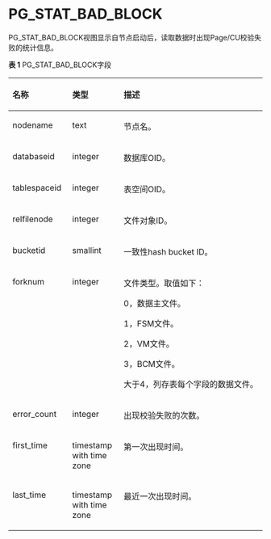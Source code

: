 # PG\_STAT\_BAD\_BLOCK<a name="ZH-CN_TOPIC_0289900534"></a>

PG\_STAT\_BAD\_BLOCK视图显示自节点启动后，读取数据时出现Page/CU校验失败的统计信息。

**表 1**  PG\_STAT\_BAD\_BLOCK字段

<a name="zh-cn_topic_0283136618_zh-cn_topic_0237122443_zh-cn_topic_0059778891_tba60076b7fa44497bbb0ef74c9ff01f1"></a>
<table><thead align="left"><tr id="zh-cn_topic_0283136618_zh-cn_topic_0237122443_zh-cn_topic_0059778891_rd5ca85b44f734b46aab8ed63f0fb7a14"><th class="cellrowborder" valign="top" width="23.532353235323534%" id="mcps1.2.4.1.1"><p id="zh-cn_topic_0283136618_zh-cn_topic_0237122443_zh-cn_topic_0059778891_a2b21b64591ee4fb99e0d6e180ce994df"><a name="zh-cn_topic_0283136618_zh-cn_topic_0237122443_zh-cn_topic_0059778891_a2b21b64591ee4fb99e0d6e180ce994df"></a><a name="zh-cn_topic_0283136618_zh-cn_topic_0237122443_zh-cn_topic_0059778891_a2b21b64591ee4fb99e0d6e180ce994df"></a>名称</p>
</th>
<th class="cellrowborder" valign="top" width="20.23202320232023%" id="mcps1.2.4.1.2"><p id="zh-cn_topic_0283136618_zh-cn_topic_0237122443_zh-cn_topic_0059778891_aa55934e6e4d54050b1824d158eae9f91"><a name="zh-cn_topic_0283136618_zh-cn_topic_0237122443_zh-cn_topic_0059778891_aa55934e6e4d54050b1824d158eae9f91"></a><a name="zh-cn_topic_0283136618_zh-cn_topic_0237122443_zh-cn_topic_0059778891_aa55934e6e4d54050b1824d158eae9f91"></a>类型</p>
</th>
<th class="cellrowborder" valign="top" width="56.23562356235624%" id="mcps1.2.4.1.3"><p id="zh-cn_topic_0283136618_zh-cn_topic_0237122443_zh-cn_topic_0059778891_afad2a693bfe94677916cd71bcabd1bb1"><a name="zh-cn_topic_0283136618_zh-cn_topic_0237122443_zh-cn_topic_0059778891_afad2a693bfe94677916cd71bcabd1bb1"></a><a name="zh-cn_topic_0283136618_zh-cn_topic_0237122443_zh-cn_topic_0059778891_afad2a693bfe94677916cd71bcabd1bb1"></a>描述</p>
</th>
</tr>
</thead>
<tbody><tr id="zh-cn_topic_0283136618_zh-cn_topic_0237122443_zh-cn_topic_0059778891_r431e9edbca7c4ea5a40f5e56a9f4590c"><td class="cellrowborder" valign="top" width="23.532353235323534%" headers="mcps1.2.4.1.1 "><p id="zh-cn_topic_0283136618_zh-cn_topic_0237122443_zh-cn_topic_0059778891_a7b964404d72148a7b210a241596acaea"><a name="zh-cn_topic_0283136618_zh-cn_topic_0237122443_zh-cn_topic_0059778891_a7b964404d72148a7b210a241596acaea"></a><a name="zh-cn_topic_0283136618_zh-cn_topic_0237122443_zh-cn_topic_0059778891_a7b964404d72148a7b210a241596acaea"></a>nodename</p>
</td>
<td class="cellrowborder" valign="top" width="20.23202320232023%" headers="mcps1.2.4.1.2 "><p id="zh-cn_topic_0283136618_zh-cn_topic_0237122443_zh-cn_topic_0059778891_a7550f1cfed7148f48b3ca88aef689371"><a name="zh-cn_topic_0283136618_zh-cn_topic_0237122443_zh-cn_topic_0059778891_a7550f1cfed7148f48b3ca88aef689371"></a><a name="zh-cn_topic_0283136618_zh-cn_topic_0237122443_zh-cn_topic_0059778891_a7550f1cfed7148f48b3ca88aef689371"></a>text</p>
</td>
<td class="cellrowborder" valign="top" width="56.23562356235624%" headers="mcps1.2.4.1.3 "><p id="zh-cn_topic_0283136618_zh-cn_topic_0237122443_zh-cn_topic_0059778891_a3ccedfa373734bacb73c5a8b9e23d844"><a name="zh-cn_topic_0283136618_zh-cn_topic_0237122443_zh-cn_topic_0059778891_a3ccedfa373734bacb73c5a8b9e23d844"></a><a name="zh-cn_topic_0283136618_zh-cn_topic_0237122443_zh-cn_topic_0059778891_a3ccedfa373734bacb73c5a8b9e23d844"></a>节点名。</p>
</td>
</tr>
<tr id="zh-cn_topic_0283136618_zh-cn_topic_0237122443_zh-cn_topic_0059778891_rfc2e47110af14defa2be2d47eaccb7d8"><td class="cellrowborder" valign="top" width="23.532353235323534%" headers="mcps1.2.4.1.1 "><p id="zh-cn_topic_0283136618_zh-cn_topic_0237122443_zh-cn_topic_0059778891_a833d611de1854beeaa0199472d14cf70"><a name="zh-cn_topic_0283136618_zh-cn_topic_0237122443_zh-cn_topic_0059778891_a833d611de1854beeaa0199472d14cf70"></a><a name="zh-cn_topic_0283136618_zh-cn_topic_0237122443_zh-cn_topic_0059778891_a833d611de1854beeaa0199472d14cf70"></a>databaseid</p>
</td>
<td class="cellrowborder" valign="top" width="20.23202320232023%" headers="mcps1.2.4.1.2 "><p id="zh-cn_topic_0283136618_zh-cn_topic_0237122443_zh-cn_topic_0059778891_a9e6dd309c4ec4466ad56f41d3a738fd5"><a name="zh-cn_topic_0283136618_zh-cn_topic_0237122443_zh-cn_topic_0059778891_a9e6dd309c4ec4466ad56f41d3a738fd5"></a><a name="zh-cn_topic_0283136618_zh-cn_topic_0237122443_zh-cn_topic_0059778891_a9e6dd309c4ec4466ad56f41d3a738fd5"></a>integer</p>
</td>
<td class="cellrowborder" valign="top" width="56.23562356235624%" headers="mcps1.2.4.1.3 "><p id="zh-cn_topic_0283136618_zh-cn_topic_0237122443_zh-cn_topic_0059778891_a7bafaac74bbb4483ac8ca0e639840107"><a name="zh-cn_topic_0283136618_zh-cn_topic_0237122443_zh-cn_topic_0059778891_a7bafaac74bbb4483ac8ca0e639840107"></a><a name="zh-cn_topic_0283136618_zh-cn_topic_0237122443_zh-cn_topic_0059778891_a7bafaac74bbb4483ac8ca0e639840107"></a>数据库OID。</p>
</td>
</tr>
<tr id="zh-cn_topic_0283136618_zh-cn_topic_0237122443_zh-cn_topic_0059778891_r48fe2e5dac594796b2a1e8233e4715c9"><td class="cellrowborder" valign="top" width="23.532353235323534%" headers="mcps1.2.4.1.1 "><p id="zh-cn_topic_0283136618_zh-cn_topic_0237122443_zh-cn_topic_0059778891_aec29f39d89cd443ea2662502e94fde0e"><a name="zh-cn_topic_0283136618_zh-cn_topic_0237122443_zh-cn_topic_0059778891_aec29f39d89cd443ea2662502e94fde0e"></a><a name="zh-cn_topic_0283136618_zh-cn_topic_0237122443_zh-cn_topic_0059778891_aec29f39d89cd443ea2662502e94fde0e"></a>tablespaceid</p>
</td>
<td class="cellrowborder" valign="top" width="20.23202320232023%" headers="mcps1.2.4.1.2 "><p id="zh-cn_topic_0283136618_zh-cn_topic_0237122443_zh-cn_topic_0059778891_a2e937429b6eb42d482a020049206491e"><a name="zh-cn_topic_0283136618_zh-cn_topic_0237122443_zh-cn_topic_0059778891_a2e937429b6eb42d482a020049206491e"></a><a name="zh-cn_topic_0283136618_zh-cn_topic_0237122443_zh-cn_topic_0059778891_a2e937429b6eb42d482a020049206491e"></a>integer</p>
</td>
<td class="cellrowborder" valign="top" width="56.23562356235624%" headers="mcps1.2.4.1.3 "><p id="zh-cn_topic_0283136618_zh-cn_topic_0237122443_zh-cn_topic_0059778891_a0700687a5c584b75bbb912c316e7b6b5"><a name="zh-cn_topic_0283136618_zh-cn_topic_0237122443_zh-cn_topic_0059778891_a0700687a5c584b75bbb912c316e7b6b5"></a><a name="zh-cn_topic_0283136618_zh-cn_topic_0237122443_zh-cn_topic_0059778891_a0700687a5c584b75bbb912c316e7b6b5"></a>表空间OID。</p>
</td>
</tr>
<tr id="zh-cn_topic_0283136618_zh-cn_topic_0237122443_zh-cn_topic_0059778891_r152bb9b220694af796342c8c3531a055"><td class="cellrowborder" valign="top" width="23.532353235323534%" headers="mcps1.2.4.1.1 "><p id="zh-cn_topic_0283136618_zh-cn_topic_0237122443_zh-cn_topic_0059778891_a12818cfc0b39432facb99499d59d49c7"><a name="zh-cn_topic_0283136618_zh-cn_topic_0237122443_zh-cn_topic_0059778891_a12818cfc0b39432facb99499d59d49c7"></a><a name="zh-cn_topic_0283136618_zh-cn_topic_0237122443_zh-cn_topic_0059778891_a12818cfc0b39432facb99499d59d49c7"></a>relfilenode</p>
</td>
<td class="cellrowborder" valign="top" width="20.23202320232023%" headers="mcps1.2.4.1.2 "><p id="zh-cn_topic_0283136618_zh-cn_topic_0237122443_zh-cn_topic_0059778891_ac04e501d2d944cfb9754e1cbe69ea534"><a name="zh-cn_topic_0283136618_zh-cn_topic_0237122443_zh-cn_topic_0059778891_ac04e501d2d944cfb9754e1cbe69ea534"></a><a name="zh-cn_topic_0283136618_zh-cn_topic_0237122443_zh-cn_topic_0059778891_ac04e501d2d944cfb9754e1cbe69ea534"></a>integer</p>
</td>
<td class="cellrowborder" valign="top" width="56.23562356235624%" headers="mcps1.2.4.1.3 "><p id="zh-cn_topic_0283136618_zh-cn_topic_0237122443_zh-cn_topic_0059778891_a47514e01a1884325a3edfe0546b29bf5"><a name="zh-cn_topic_0283136618_zh-cn_topic_0237122443_zh-cn_topic_0059778891_a47514e01a1884325a3edfe0546b29bf5"></a><a name="zh-cn_topic_0283136618_zh-cn_topic_0237122443_zh-cn_topic_0059778891_a47514e01a1884325a3edfe0546b29bf5"></a>文件对象ID。</p>
</td>
</tr>
<tr id="zh-cn_topic_0283136618_zh-cn_topic_0237122443_row13806857105215"><td class="cellrowborder" valign="top" width="23.532353235323534%" headers="mcps1.2.4.1.1 "><p id="zh-cn_topic_0283136618_zh-cn_topic_0237122443_p18806205716524"><a name="zh-cn_topic_0283136618_zh-cn_topic_0237122443_p18806205716524"></a><a name="zh-cn_topic_0283136618_zh-cn_topic_0237122443_p18806205716524"></a>bucketid</p>
</td>
<td class="cellrowborder" valign="top" width="20.23202320232023%" headers="mcps1.2.4.1.2 "><p id="zh-cn_topic_0283136618_zh-cn_topic_0237122443_p6806957115211"><a name="zh-cn_topic_0283136618_zh-cn_topic_0237122443_p6806957115211"></a><a name="zh-cn_topic_0283136618_zh-cn_topic_0237122443_p6806957115211"></a>smallint</p>
</td>
<td class="cellrowborder" valign="top" width="56.23562356235624%" headers="mcps1.2.4.1.3 "><p id="zh-cn_topic_0283136618_zh-cn_topic_0237122443_p1180655775215"><a name="zh-cn_topic_0283136618_zh-cn_topic_0237122443_p1180655775215"></a><a name="zh-cn_topic_0283136618_zh-cn_topic_0237122443_p1180655775215"></a>一致性hash bucket ID。</p>
</td>
</tr>
<tr id="zh-cn_topic_0283136618_zh-cn_topic_0237122443_row6986152213412"><td class="cellrowborder" valign="top" width="23.532353235323534%" headers="mcps1.2.4.1.1 "><p id="zh-cn_topic_0283136618_zh-cn_topic_0237122443_p5987422114110"><a name="zh-cn_topic_0283136618_zh-cn_topic_0237122443_p5987422114110"></a><a name="zh-cn_topic_0283136618_zh-cn_topic_0237122443_p5987422114110"></a>forknum</p>
</td>
<td class="cellrowborder" valign="top" width="20.23202320232023%" headers="mcps1.2.4.1.2 "><p id="zh-cn_topic_0283136618_zh-cn_topic_0237122443_p20987142210415"><a name="zh-cn_topic_0283136618_zh-cn_topic_0237122443_p20987142210415"></a><a name="zh-cn_topic_0283136618_zh-cn_topic_0237122443_p20987142210415"></a>integer</p>
</td>
<td class="cellrowborder" valign="top" width="56.23562356235624%" headers="mcps1.2.4.1.3 "><p id="zh-cn_topic_0283136618_zh-cn_topic_0237122443_p10987122224119"><a name="zh-cn_topic_0283136618_zh-cn_topic_0237122443_p10987122224119"></a><a name="zh-cn_topic_0283136618_zh-cn_topic_0237122443_p10987122224119"></a>文件类型。取值如下：</p>
<p id="p15451914153613"><a name="p15451914153613"></a><a name="p15451914153613"></a>0，数据主文件。</p>
<p id="p13871319163619"><a name="p13871319163619"></a><a name="p13871319163619"></a>1，FSM文件。</p>
<p id="p1048562216363"><a name="p1048562216363"></a><a name="p1048562216363"></a>2，VM文件。</p>
<p id="p320462515368"><a name="p320462515368"></a><a name="p320462515368"></a>3，BCM文件。</p>
<p id="p1575792719368"><a name="p1575792719368"></a><a name="p1575792719368"></a>大于4，列存表每个字段的数据文件。</p>
</td>
</tr>
<tr id="zh-cn_topic_0283136618_zh-cn_topic_0237122443_row2618174220414"><td class="cellrowborder" valign="top" width="23.532353235323534%" headers="mcps1.2.4.1.1 "><p id="zh-cn_topic_0283136618_zh-cn_topic_0237122443_p2061844264118"><a name="zh-cn_topic_0283136618_zh-cn_topic_0237122443_p2061844264118"></a><a name="zh-cn_topic_0283136618_zh-cn_topic_0237122443_p2061844264118"></a>error_count</p>
</td>
<td class="cellrowborder" valign="top" width="20.23202320232023%" headers="mcps1.2.4.1.2 "><p id="zh-cn_topic_0283136618_zh-cn_topic_0237122443_p6618442154112"><a name="zh-cn_topic_0283136618_zh-cn_topic_0237122443_p6618442154112"></a><a name="zh-cn_topic_0283136618_zh-cn_topic_0237122443_p6618442154112"></a>integer</p>
</td>
<td class="cellrowborder" valign="top" width="56.23562356235624%" headers="mcps1.2.4.1.3 "><p id="zh-cn_topic_0283136618_zh-cn_topic_0237122443_p13618742154117"><a name="zh-cn_topic_0283136618_zh-cn_topic_0237122443_p13618742154117"></a><a name="zh-cn_topic_0283136618_zh-cn_topic_0237122443_p13618742154117"></a>出现校验失败的次数。</p>
</td>
</tr>
<tr id="zh-cn_topic_0283136618_zh-cn_topic_0237122443_row15865252134117"><td class="cellrowborder" valign="top" width="23.532353235323534%" headers="mcps1.2.4.1.1 "><p id="zh-cn_topic_0283136618_zh-cn_topic_0237122443_p17865175254117"><a name="zh-cn_topic_0283136618_zh-cn_topic_0237122443_p17865175254117"></a><a name="zh-cn_topic_0283136618_zh-cn_topic_0237122443_p17865175254117"></a>first_time</p>
</td>
<td class="cellrowborder" valign="top" width="20.23202320232023%" headers="mcps1.2.4.1.2 "><p id="zh-cn_topic_0283136618_zh-cn_topic_0237122443_p986595224119"><a name="zh-cn_topic_0283136618_zh-cn_topic_0237122443_p986595224119"></a><a name="zh-cn_topic_0283136618_zh-cn_topic_0237122443_p986595224119"></a>timestamp with time zone</p>
</td>
<td class="cellrowborder" valign="top" width="56.23562356235624%" headers="mcps1.2.4.1.3 "><p id="zh-cn_topic_0283136618_zh-cn_topic_0237122443_p88655527415"><a name="zh-cn_topic_0283136618_zh-cn_topic_0237122443_p88655527415"></a><a name="zh-cn_topic_0283136618_zh-cn_topic_0237122443_p88655527415"></a>第一次出现时间。</p>
</td>
</tr>
<tr id="zh-cn_topic_0283136618_zh-cn_topic_0237122443_row185381834194118"><td class="cellrowborder" valign="top" width="23.532353235323534%" headers="mcps1.2.4.1.1 "><p id="zh-cn_topic_0283136618_zh-cn_topic_0237122443_p1753803434119"><a name="zh-cn_topic_0283136618_zh-cn_topic_0237122443_p1753803434119"></a><a name="zh-cn_topic_0283136618_zh-cn_topic_0237122443_p1753803434119"></a>last_time</p>
</td>
<td class="cellrowborder" valign="top" width="20.23202320232023%" headers="mcps1.2.4.1.2 "><p id="zh-cn_topic_0283136618_zh-cn_topic_0237122443_p35388341412"><a name="zh-cn_topic_0283136618_zh-cn_topic_0237122443_p35388341412"></a><a name="zh-cn_topic_0283136618_zh-cn_topic_0237122443_p35388341412"></a>timestamp with time zone</p>
</td>
<td class="cellrowborder" valign="top" width="56.23562356235624%" headers="mcps1.2.4.1.3 "><p id="zh-cn_topic_0283136618_zh-cn_topic_0237122443_p85381034124119"><a name="zh-cn_topic_0283136618_zh-cn_topic_0237122443_p85381034124119"></a><a name="zh-cn_topic_0283136618_zh-cn_topic_0237122443_p85381034124119"></a>最近一次出现时间。</p>
</td>
</tr>
</tbody>
</table>

